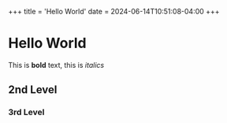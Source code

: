 +++
title = 'Hello World'
date = 2024-06-14T10:51:08-04:00
+++

# Hello World 

This is **bold** text, this is *italics*

## 2nd Level

### 3rd Level
